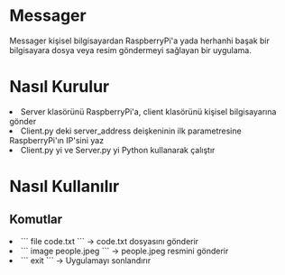# Messager
Messager kişisel bilgisayardan RaspberryPi'a yada herhanhi başak bir bilgisayara dosya veya resim göndermeyi sağlayan bir uygulama.

# Nasıl Kurulur
<li> Server klasörünü RaspberryPi'a, client klasörünü kişisel bilgisayarına gönder </li>
<li> Client.py deki server_address deişkeninin ilk parametresine RaspberryPi'ın IP'sini yaz </li>
<li> Client.py yi ve Server.py yi Python kullanarak çalıştır </li>

# Nasıl Kullanılır
## Komutlar
<li> ``` file code.txt ``` -> code.txt dosyasını gönderir </li>
<li> ``` image people.jpeg ``` -> people.jpeg resmini gönderir </li>
<li> ``` exit ``` -> Uygulamayı sonlandırır </li>
